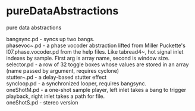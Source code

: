 # pureDataAbstractions
pure data abstractions 

bangsync.pd - syncs up two bangs. <br>
phasevoc~.pd - a phase vocoder abstraction lifted from Miller Puckette's I07.phase.vocoder.pd from the help files. Like tabread4~, hot signal inlet indexes by sample. First arg is array name, second is window size. <br>
selector.pd - a row of 32 toggle boxes whose values are stored in an array (name passed by argument, requires cyclone) <br>
stutter~.pd - a delay-based stutter effect <br>
syncloop.pd - a synchronized looper, requires bangsync. <br>
oneShotM.pd - a one-shot sample player, left inlet takes a bang to trigger playback, right inlet takes a path for file. <br>
oneShotS.pd - stereo version <br>
